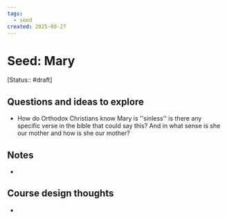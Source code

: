 ```yaml
---
tags:
  - seed
created: 2025-08-27
---
```


# Seed: Mary
[Status:: #draft]
## Questions and ideas to explore
- How do Orthodox Christians know Mary is ''sinless'' is there any specific verse in the bible that could say this? And in what sense is she our mother and how is she our mother?

## Notes
- 

## Course design thoughts
- 